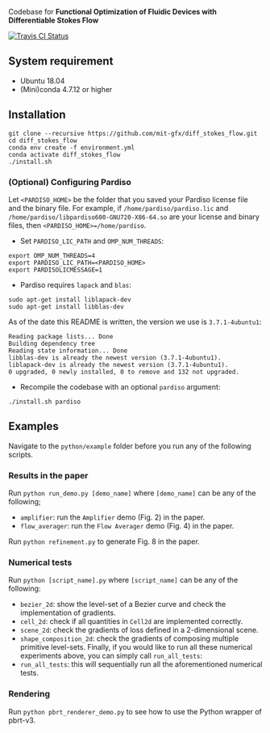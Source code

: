 Codebase for **Functional Optimization of Fluidic Devices with Differentiable Stokes Flow**

[![Travis CI Status](https://travis-ci.org/mit-gfx/diff_stokes_flow.svg?branch=master)](https://travis-ci.org/mit-gfx/diff_stokes_flow)

## System requirement
- Ubuntu 18.04
- (Mini)conda 4.7.12 or higher

## Installation
```
git clone --recursive https://github.com/mit-gfx/diff_stokes_flow.git
cd diff_stokes_flow
conda env create -f environment.yml
conda activate diff_stokes_flow
./install.sh
```
### (Optional) Configuring Pardiso
Let `<PARDISO_HOME>` be the folder that you saved your Pardiso license file and the binary file. For example, if `/home/pardiso/pardiso.lic` and `/home/pardiso/libpardiso600-GNU720-X86-64.so` are your license and binary files, then `<PARDISO_HOME>=/home/pardiso`.
- Set `PARDISO_LIC_PATH` and `OMP_NUM_THREADS`:
```
export OMP_NUM_THREADS=4
export PARDISO_LIC_PATH=<PARDISO_HOME>
export PARDISOLICMESSAGE=1
```
- Pardiso requires `lapack` and `blas`:
```
sudo apt-get install liblapack-dev
sudo apt-get install libblas-dev
```
As of the date this README is written, the version we use is `3.7.1-4ubuntu1`:
```
Reading package lists... Done
Building dependency tree
Reading state information... Done
libblas-dev is already the newest version (3.7.1-4ubuntu1).
liblapack-dev is already the newest version (3.7.1-4ubuntu1).
0 upgraded, 0 newly installed, 0 to remove and 132 not upgraded.
```
- Recompile the codebase with an optional `pardiso` argument:
```
./install.sh pardiso
```

## Examples
Navigate to the `python/example` folder before you run any of the following scripts.

### Results in the paper
Run `python run_demo.py [demo_name]` where `[demo_name]` can be any of the following;
- `amplifier`: run the `Amplifier` demo (Fig. 2) in the paper.
- `flow_averager`: run the `Flow Averager` demo (Fig. 4) in the paper.

Run `python refinement.py` to generate Fig. 8 in the paper.

### Numerical tests
Run `python [script_name].py` where `[script_name]` can be any of the following:
- `bezier_2d`: show the level-set of a Bezier curve and check the implementation of gradients.
- `cell_2d`: check if all quantities in `Cell2d` are implemented correctly.
- `scene_2d`: check the gradients of loss defined in a 2-dimensional scene.
- `shape_composition_2d`: check the gradients of composing multiple primitive level-sets.
Finally, if you would like to run all these numerical experiments above, you can simply call `run_all_tests`:
- `run_all_tests`: this will sequentially run all the aforementioned numerical tests.

### Rendering
Run `python pbrt_renderer_demo.py` to see how to use the Python wrapper of pbrt-v3.